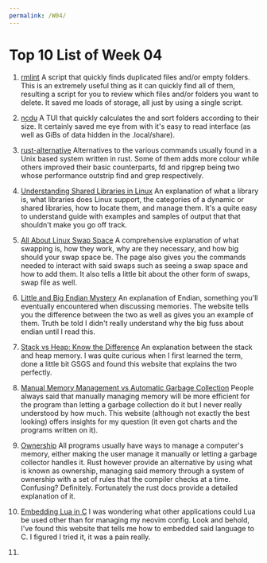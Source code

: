 ```yaml
---
permalink: /W04/
---
```


# Top 10 List of Week 04

1. [rmlint](https://github.com/sahib/rmlint)
   A script that quickly finds duplicated files and/or empty folders. This is an extremely useful thing as it can quickly find all of them, resulting a script for you to review which files and/or folders you want to delete. It saved me loads of storage, all just by using a single script.

2. [ncdu](https://github.com/rofl0r/ncdu)
   A TUI that quickly calculates the and sort folders according to their size. It certainly saved me eye from with it's easy to read interface (as well as GiBs of data hidden in the .local/share).

3. [rust-alternative](https://zaiste.net/posts/shell-commands-rust/)
   Alternatives to the various commands usually found in a Unix based system written in rust. Some of them adds more colour while others improved their basic counterparts, fd and ripgrep being two whose performance outstrip find and grep respectively.
4. [Understanding Shared Libraries in Linux](https://www.tecmint.com/understanding-shared-libraries-in-linux/)
   An explanation of what a library is, what libraries does Linux support, the categories of a dynamic or shared libraries, how to locate them, and manage them. It's a quite easy to understand guide with examples and samples of output that that shouldn't make you go off track.

5. [All About Linux Swap Space](https://www.linux.com/news/all-about-linux-swap-space/)
   A comprehensive explanation of what swapping is, how they work, why are they necessary, and how big should your swap space be. The page also gives you the commands needed to interact with said swaps such as seeing a swap space and how to add them. It also tells a little bit about the other form of swaps, swap file as well.

6. [Little and Big Endian Mystery](https://www.geeksforgeeks.org/little-and-big-endian-mystery/)
   An explanation of Endian, something you'll eventually encountered when discussing memories. The website tells you the difference between the two as well as gives you an example of them. Truth be told I didn't really understand why the big fuss about endian until I read this.

7. [Stack vs Heap: Know the Difference](https://www.guru99.com/stack-vs-heap.html#3)
   An explanation between the stack and heap memory. I was quite curious when I first learned the term, done a little bit GSGS and found this website that explains the two perfectly.

8. [Manual Memory Management vs Automatic Garbage Collection](http://www.hildstrom.com/projects/garbagecollection/index.html)
   People always said that manually managing memory will be more efficient for the program than letting a garbage collection do it but I never really understood by how much. This website (although not exactly the best looking) offers insights for my question (it even got charts and the programs written on it).

9. [Ownership](https://doc.rust-lang.org/book/ch04-01-what-is-ownership.html)
   All programs usually have ways to manage a computer's memory, either making the user manage it manually or letting a garbage collector handles it. Rust however provide an alternative by using what is known as ownership, managing said memory through a system of ownership with a set of rules that the compiler checks at a time. Confusing? Definitely. Fortunately the rust docs provide a detailed explanation of it.

10. [Embedding Lua in C](https://lucasklassmann.com/blog/2019-02-02-how-to-embeddeding-lua-in-c/)
   I was wondering what other applications could Lua be used other than for managing my neovim config. Look and behold, I've found this website that tells me how to embedded said language to C. I figured I tried it, it was a pain really.

11.
